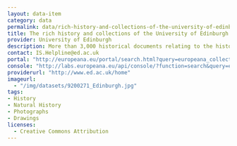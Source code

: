 ```yaml
---
layout: data-item
category: data
permalink: data/rich-history-and-collections-of-the-university-of-edinburgh-in-pictures-drawings-writings
title: The rich history and collections of the University of Edinburgh in pictures, drawings and writings 
provider: University of Edinburgh
description: More than 3,000 historical documents relating to the history and collections of the University of Edinburgh - from illuminated manuscripts, anatomical drawings and honorific medals to personal letters, travel reports and student registers.
contact: IS.Helpline@ed.ac.uk
portal: "http://europeana.eu/portal/search.html?query=europeana_collectionName%3A+9200271*&rows=96" 
console: "http://labs.europeana.eu/api/console/?function=search&query=europeana_collectionName%3A+9200271*&rows=96"
providerurl: "http://www.ed.ac.uk/home"
imageurl: 
  - "/img/datasets/9200271_Edinburgh.jpg"
tags:
- History
- Natural History
- Photographs
- Drawings
licenses:
  - Creative Commons Attribution 
---
```

